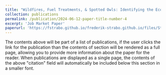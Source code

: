 ```yaml
---
title: "Wildfires, Fuel Treatments, & Spotted Owls: Identifying the Economic Benefits of Fuel Treatments Through the Northwest Forest Plan"
collection: publications
permalink: /publication/2024-06-12-paper-title-number-4
excerpt: 'Job Market Paper'
paperurl: 'https://fstrabo.github.io/frederik-strabo.github.io/files/Strabo_JMP.pdf'
---
```


The contents above will be part of a list of publications, if the user clicks the link for the publication than the contents of section will be rendered as a full page, allowing you to provide more information about the paper for the reader. When publications are displayed as a single page, the contents of the above "citation" field will automatically be included below this section in a smaller font.
